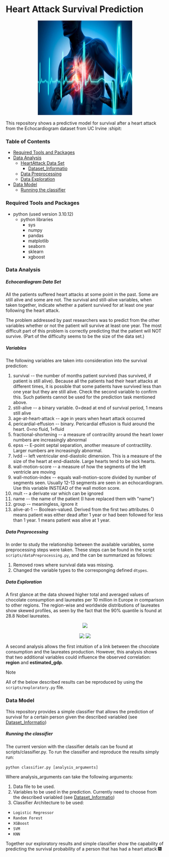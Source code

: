 # Heart Attack Survival Prediction

<p align="center">
<img src="assets/Heart-attack-1-1000x600.jpg" width="300" height="300">
</p>

This repository shows a predictive model for survival after a heart attack from the Echocardiogram dataset from UC Irvine :shipit:

### Table of Contents
- [Required Tools and Packages](#Required-Tools-and-Packages)
- [Data Analysis](#Data-Analysis)
  - [HeartAttack Data Set](#Echocardiogram-Data-Set)
    - [Dataset_Informatio](#Dataset-Informatio) 
  - [Data Preprocessing](#Data-Preprocessing)
  - [Data Exploration](#Data-Exploration)
- [Data Model](#Data-Model)
  - [Running the classifier](#Running-the-classifier)

<a name="Required-Tools-and-Packages"></a>
### Required Tools and Packages

* python (used version 3.10.12)
  - python libraries
    - sys
    - numpy
    - pandas
    - matplotlib
    - seaborn
    - sklearn
    - xgboost

<a name="Dataset-Analysis"></a>
### Data Analysis

<a name="Echocardiogram-Data-Set"></a>
##### Echocardiogram Data Set
All the patients suffered heart attacks at some point in the past. Some are still alive and some are not.  The survival and still-alive variables, when taken together, indicate whether a patient survived for at least one year following the heart attack.  

The problem addressed by past researchers was to predict from the other variables whether or not the patient will survive at least one year.  The most difficult part of this problem is correctly predicting that the patient will NOT survive.  (Part of the difficulty seems to be the size of the data set.)

<a name="Dataset-Information"></a>
##### Variables
The following variables are taken into consideration into the survival prediction:

   1. survival -- the number of months patient survived (has survived, if patient is still alive).  Because all the patients had their heart attacks at different times, it is possible that some patients have survived less than one year but they are still alive.  Check the second variable to confirm this.  Such patients cannot be used for the prediction task mentioned above.
   2. still-alive -- a binary variable.  0=dead at end of survival period, 1 means still alive 
   3. age-at-heart-attack -- age in years when heart attack occurred
   4. pericardial-effusion -- binary. Pericardial effusion is fluid around the heart.  0=no fluid, 1=fluid
   5. fractional-shortening -- a measure of contracility around the heart lower numbers are increasingly abnormal
   6. epss -- E-point septal separation, another measure of contractility.  Larger numbers are increasingly abnormal.
   7. lvdd -- left ventricular end-diastolic dimension.  This is a measure of the size of the heart at end-diastole. Large hearts tend to be sick hearts.
   8. wall-motion-score -- a measure of how the segments of the left ventricle are moving
   9. wall-motion-index -- equals wall-motion-score divided by number of segments seen.  Usually 12-13 segments are seen in an echocardiogram.  Use this variable INSTEAD of the wall motion score.
   10. mult -- a derivate var which can be ignored
   11. name -- the name of the patient (I have replaced them with "name")
   12. group -- meaningless, ignore it
   13. alive-at-1 -- Boolean-valued. Derived from the first two attributes. 0 means patient was either dead after 1 year or had been followed for less than 1 year.  1 means patient was alive at 1 year.

<a name="Data-Preprocessing"></a>
##### Data Preprocessing

In order to study the relationship between the available variables, some preprocessing steps were taken. These steps can be found in the script `scripts/dataPreprocessing.py`, and the can be summarized as follows:

1. Removed rows where survival data was missing.
2. Changed the variable types to the corresponging defined `dtypes`.

<a name="Data-Exploration"></a>
##### Data Exploration

A first glance at the data showed higher total and averaged values of chocolate consumption and laureates per 10 million in Europe in comparison to other regions. The region-wise and worldwide distributions of laureates show skewed profiles, as seen by the fact that the 90% quantile is found at 28.8 Nobel laureates.

<p align="center">
<img src="assets/XXX.png">
</p>

<p align="center">
<img src="assets/XXX.png">
<img src="assets/XXX.png">
</p>

A second analysis allows the first intuition of a link between the chocolate consumption and the laureates production. However, this analysis shows that two additional variables could influence the observed correlation: **region** and **estimated_gdp**.

> [!NOTE]
> All of the below described results can be reproduced by using the `scripts/exploratory.py` file.

<a name="Data-Model"></a>
### Data Model

This repository provides a simple classifier that allows the prediction of survival for a certain person given the described variabled (see [Dataset_Informatio](#Dataset-Informatio))

<a name="Running-the-classifier"></a>
##### Running the classifier

The current version with the classifier details can be found at scripts/classifier.py. To run the classifier and reproduce the results simply run:

`python classifier.py [analysis_arguments]`

Where analysis_arguments can take the following arguments:

1. Data file to be used.
2. Variables to be used in the prediction. Currently need to choose from the described variabled (see [Dataset_Informatio](#Dataset-Informatio))
3. Classifier Architecture to be used:
  * `Logistic Regressor`
  * `Random Forest`
  * `XGBoost`
  * `SVM`
  * `KNN`

Together our exploratory results and simple classifier show the capability of predicting the survival probability of a person that has had a heart attack 🎆
